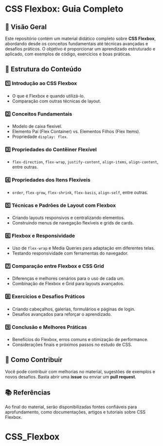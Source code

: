 # CSS Flexbox: Guia Completo

## 📌 Visão Geral
Este repositório contém um material didático completo sobre **CSS Flexbox**, abordando desde os conceitos fundamentais até técnicas avançadas e desafios práticos. O objetivo é proporcionar um aprendizado estruturado e aplicado, com exemplos de código, exercícios e boas práticas.

## 📂 Estrutura do Conteúdo

### 1️⃣ Introdução ao CSS Flexbox
- O que é Flexbox e quando utilizá-lo.
- Comparação com outras técnicas de layout.

### 2️⃣ Conceitos Fundamentais
- Modelo de caixa flexível.
- Elemento Pai (Flex Container) vs. Elementos Filhos (Flex Items).
- Propriedade `display: flex`.

### 3️⃣ Propriedades do Contêiner Flexível
- `flex-direction`, `flex-wrap`, `justify-content`, `align-items`, `align-content`, entre outras.

### 4️⃣ Propriedades dos Itens Flexíveis
- `order`, `flex-grow`, `flex-shrink`, `flex-basis`, `align-self`, entre outras.

### 5️⃣ Técnicas e Padrões de Layout com Flexbox
- Criando layouts responsivos e centralizando elementos.
- Construindo menus de navegação flexíveis e grids de cards.

### 6️⃣ Flexbox e Responsividade
- Uso de `flex-wrap` e Media Queries para adaptação em diferentes telas.
- Testando responsividade com ferramentas do navegador.

### 7️⃣ Comparação entre Flexbox e CSS Grid
- Diferenças e melhores cenários para o uso de cada um.
- Combinação de Flexbox e Grid para layouts avançados.

### 8️⃣ Exercícios e Desafios Práticos
- Criando cabeçalhos, galerias, formulários e páginas de login.
- Desafios avançados para reforçar o aprendizado.

### 9️⃣ Conclusão e Melhores Práticas
- Benefícios do Flexbox, erros comuns e otimização de performance.
- Considerações finais e próximos passos no estudo de CSS.

## 📢 Como Contribuir
Você pode contribuir com melhorias no material, sugestões de exemplos e novos desafios. Basta abrir uma **issue** ou enviar um **pull request**. 

## 📚 Referências
Ao final do material, serão disponibilizadas fontes confiáveis para aprofundamento, como documentações, artigos e tutoriais sobre CSS Flexbox.
# CSS_Flexbox
